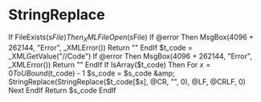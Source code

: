 # StringReplace
If FileExists($sFile) Then    _XMLFileOpen($sFile)    If @error Then     MsgBox(4096 + 262144, "Error", _XMLError())     Return ""    EndIf    $t_code = _XMLGetValue("//Code")    If @error Then     MsgBox(4096 + 262144, "Error", _XMLError())     Return ""    EndIf    If IsArray($t_code) Then     For $x = 0 To UBound($t_code) - 1      $s_code = $s_code &amp; StringReplace(StringReplace($t_code[$x], @CR, "", 0), @LF, @CRLF, 0)     Next    EndIf    Return $s_code   EndIf
